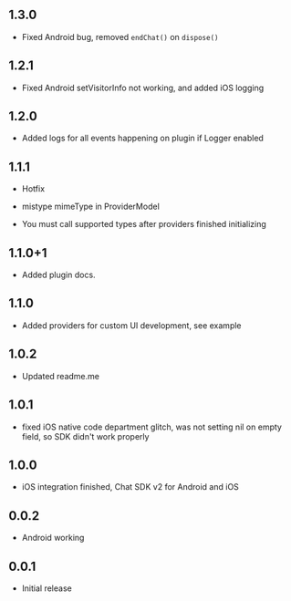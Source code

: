 ## 1.3.0

* Fixed Android bug, removed `endChat()` on `dispose()`

## 1.2.1

* Fixed Android setVisitorInfo not working, and added iOS logging

## 1.2.0

* Added logs for all events happening on plugin if Logger enabled

## 1.1.1

* Hotfix

 - mistype mimeType in ProviderModel

 - You must call supported types after providers finished initializing

## 1.1.0+1

* Added plugin docs.

## 1.1.0

* Added providers for custom UI development, see example

## 1.0.2

* Updated readme.me

## 1.0.1

* fixed iOS native code department glitch, was not setting nil on empty field, so SDK didn't work properly

## 1.0.0

* iOS integration finished, Chat SDK v2 for Android and iOS 

## 0.0.2

* Android working

## 0.0.1

* Initial release
